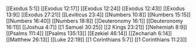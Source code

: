 [[Exodus 5:1]]
[[Exodus 12:17]]
[[Exodus 12:24]]
[[Exodus 12:43]]
[[Exodus 13:9]]
[[Exodus 27:21]]
[[Leviticus 23:4]]
[[Numbers 10:8]]
[[Numbers 15:15]]
[[Numbers 16:40]]
[[Numbers 18:8]]
[[Deuteronomy 16:1]]
[[Deuteronomy 16:11]]
[[Joshua 4:7]]
[[1 Samuel 30:25]]
[[2 Kings 23:21]]
[[Nehemiah 8:9]]
[[Psalms 111:4]]
[[Psalms 135:13]]
[[Ezekiel 46:14]]
[[Zechariah 6:14]]
[[Matthew 26:13]]
[[Luke 22:19]]
[[1 Corinthians 5:7]]
[[1 Corinthians 11:23]]
